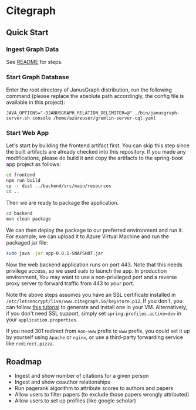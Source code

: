 # Citegraph

## Quick Start

### Ingest Graph Data

See [README](backend/src/main/java/io/citegraph/data/README.md) for steps.

### Start Graph Database

Enter the root directory of JanusGraph distribution, run the following command
(please replace the absolute path accordingly, the config file is available in this
 project):

```
JAVA_OPTIONS="-DJANUSGRAPH_RELATION_DELIMITER=@" ./bin/janusgraph-server.sh console /home/azureuser/gremlin-server-cql.yaml
```

### Start Web App

Let's start by building the frontend artifact first. You can skip
this step since the built artifacts are already checked into this
repository. If you made any modifications, please do build it and
copy the artifacts to the spring-boot app project as follows:

```bash
cd frontend
npm run build
cp -r dist ../backend/src/main/resources
cd ..
```

Then we are ready to package the application.

```bash
cd backend
mvn clean package
```

We can then deploy the package to our preferred environment and run
it. For example, we can upload it to Azure Virtual Machine and run the
packaged jar file:

```bash
sudo java -jar app-0.0.1-SNAPSHOT.jar
```

Now the web backend application runs on port 443. Note that this needs
privilege access, so we used `sudo` to launch the app. In production environment,
You may want to use a non-privileged port and a reverse proxy server to forward
traffic from 443 to your port.

Note the above steps assumes you have an SSL certificate installed in `/etc/letsencrypt/live/www.citegraph.io/keystore.p12`.
If you don't, you can follow [this tutorial](https://dzone.com/articles/spring-boot-secured-by-lets-encrypt)
to generate and install one in your VM. Alternatively, if you don't need SSL support,
simply set `spring.profiles.active=dev` in your `application.properties`.

If you need 301 redirect from `non-www` prefix to `www` prefix, you could set it up
by yourself using `Apache` or `nginx`, or use a third-party forwarding service like
`redirect.pizza`.

## Roadmap

- Ingest and show number of citations for a given person
- Ingest and show coauthor relationships
- Run pagerank algorithm to attribute scores to authors and papers
- Allow users to filter papers (to exclude those papers wrongly attributed)
- Allow users to set up profiles (like google scholar)
